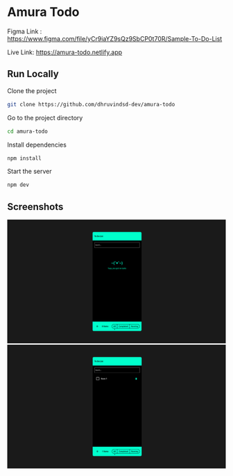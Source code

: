 
# Amura Todo

Figma Link : https://www.figma.com/file/yCr9iaYZ9sQz9SbCP0t70R/Sample-To-Do-List

Live Link: https://amura-todo.netlify.app

## Run Locally

Clone the project

```bash
git clone https://github.com/dhruvindsd-dev/amura-todo
```

Go to the project directory
```bash
cd amura-todo
```


Install dependencies

```bash
npm install
```

Start the server

```bash
npm dev
```


## Screenshots

![App Screenshot](/screenshots/1.png)
![App Screenshot](/screenshots/2.png)
